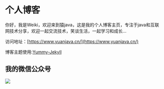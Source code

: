 # 个人博客

你好，我是Weiki，欢迎来到猿java，这是我的个人博客主页，专注于java和互联网技术分享，欢迎一起交流技术，笑谈生活，一起学习和成长...


访问地址：[https://www.yuanjava.cn/](https://www.yuanjava.cn/)


博客主题使用:[Yummy-Jekyll](https://github.com/DONGChuan/Yummy-Jekyll)


## 我的微信公众号

![](https://www.yuanjava.cn/assets/images/pub.jpg)
